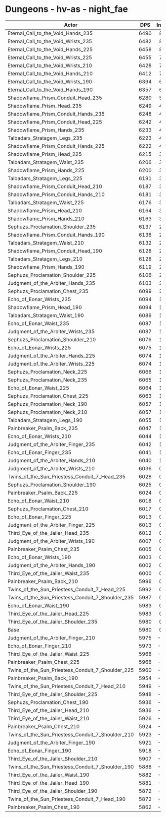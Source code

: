 # Dungeons - hv-as - night_fae
| Actor | DPS | Increase |
|---|:---:|:---:|
|Eternal_Call_to_the_Void_Hands_235|6490|8.54%|
|Eternal_Call_to_the_Void_Wrists_235|6482|8.40%|
|Eternal_Call_to_the_Void_Hands_225|6458|8.00%|
|Eternal_Call_to_the_Void_Wrists_225|6455|7.95%|
|Eternal_Call_to_the_Void_Wrists_210|6428|7.50%|
|Eternal_Call_to_the_Void_Hands_210|6412|7.23%|
|Eternal_Call_to_the_Void_Wrists_190|6394|6.93%|
|Eternal_Call_to_the_Void_Hands_190|6357|6.31%|
|Shadowflame_Prism_Conduit_Head_235|6280|5.03%|
|Shadowflame_Prism_Head_235|6249|4.51%|
|Shadowflame_Prism_Conduit_Hands_235|6248|4.49%|
|Shadowflame_Prism_Conduit_Head_225|6242|4.39%|
|Shadowflame_Prism_Hands_235|6233|4.24%|
|Talbadars_Stratagem_Legs_235|6223|4.07%|
|Shadowflame_Prism_Conduit_Hands_225|6222|4.06%|
|Shadowflame_Prism_Head_225|6215|3.94%|
|Talbadars_Stratagem_Waist_235|6206|3.79%|
|Shadowflame_Prism_Hands_225|6200|3.69%|
|Talbadars_Stratagem_Legs_225|6191|3.54%|
|Shadowflame_Prism_Conduit_Head_210|6187|3.47%|
|Shadowflame_Prism_Conduit_Hands_210|6181|3.37%|
|Talbadars_Stratagem_Waist_225|6176|3.29%|
|Shadowflame_Prism_Head_210|6164|3.09%|
|Shadowflame_Prism_Hands_210|6163|3.07%|
|Sephuzs_Proclamation_Shoulder_235|6137|2.63%|
|Shadowflame_Prism_Conduit_Hands_190|6136|2.62%|
|Talbadars_Stratagem_Waist_210|6132|2.55%|
|Shadowflame_Prism_Conduit_Head_190|6128|2.48%|
|Talbadars_Stratagem_Legs_210|6128|2.48%|
|Shadowflame_Prism_Hands_190|6119|2.33%|
|Sephuzs_Proclamation_Shoulder_225|6106|2.12%|
|Judgment_of_the_Arbiter_Hands_235|6103|2.07%|
|Sephuzs_Proclamation_Chest_235|6099|2.00%|
|Echo_of_Eonar_Wrists_235|6094|1.91%|
|Shadowflame_Prism_Head_190|6094|1.91%|
|Talbadars_Stratagem_Waist_190|6089|1.83%|
|Echo_of_Eonar_Waist_235|6087|1.80%|
|Judgment_of_the_Arbiter_Wrists_235|6087|1.80%|
|Sephuzs_Proclamation_Shoulder_210|6076|1.61%|
|Echo_of_Eonar_Wrists_225|6075|1.60%|
|Judgment_of_the_Arbiter_Hands_225|6074|1.58%|
|Judgment_of_the_Arbiter_Wrists_225|6074|1.58%|
|Sephuzs_Proclamation_Neck_225|6066|1.45%|
|Sephuzs_Proclamation_Neck_235|6065|1.43%|
|Echo_of_Eonar_Waist_225|6064|1.41%|
|Sephuzs_Proclamation_Chest_225|6063|1.40%|
|Sephuzs_Proclamation_Neck_190|6057|1.30%|
|Sephuzs_Proclamation_Neck_210|6057|1.30%|
|Talbadars_Stratagem_Legs_190|6055|1.26%|
|Painbreaker_Psalm_Back_235|6047|1.13%|
|Echo_of_Eonar_Wrists_210|6044|1.08%|
|Judgment_of_the_Arbiter_Finger_235|6042|1.05%|
|Echo_of_Eonar_Finger_235|6041|1.03%|
|Judgment_of_the_Arbiter_Hands_210|6040|1.01%|
|Judgment_of_the_Arbiter_Wrists_210|6036|0.94%|
|Twins_of_the_Sun_Priestess_Conduit_7_Head_235|6028|0.81%|
|Sephuzs_Proclamation_Shoulder_190|6025|0.76%|
|Painbreaker_Psalm_Back_225|6024|0.74%|
|Echo_of_Eonar_Waist_210|6018|0.64%|
|Sephuzs_Proclamation_Chest_210|6017|0.63%|
|Echo_of_Eonar_Finger_225|6013|0.56%|
|Judgment_of_the_Arbiter_Finger_225|6013|0.56%|
|Third_Eye_of_the_Jailer_Head_235|6012|0.54%|
|Judgment_of_the_Arbiter_Wrists_190|6007|0.46%|
|Painbreaker_Psalm_Chest_235|6005|0.43%|
|Echo_of_Eonar_Wrists_190|6003|0.39%|
|Judgment_of_the_Arbiter_Hands_190|6002|0.38%|
|Third_Eye_of_the_Jailer_Waist_235|6000|0.34%|
|Painbreaker_Psalm_Back_210|5996|0.28%|
|Twins_of_the_Sun_Priestess_Conduit_7_Head_225|5992|0.21%|
|Twins_of_the_Sun_Priestess_Conduit_7_Shoulder_235|5987|0.13%|
|Echo_of_Eonar_Waist_190|5983|0.06%|
|Third_Eye_of_the_Jailer_Head_225|5983|0.06%|
|Third_Eye_of_the_Jailer_Shoulder_235|5980|0.01%|
|Base|5980|0.00%|
|Judgment_of_the_Arbiter_Finger_210|5975|-0.08%|
|Echo_of_Eonar_Finger_210|5973|-0.11%|
|Third_Eye_of_the_Jailer_Waist_225|5966|-0.23%|
|Painbreaker_Psalm_Chest_225|5966|-0.23%|
|Twins_of_the_Sun_Priestess_Conduit_7_Shoulder_225|5960|-0.33%|
|Painbreaker_Psalm_Back_190|5954|-0.43%|
|Twins_of_the_Sun_Priestess_Conduit_7_Head_210|5949|-0.51%|
|Third_Eye_of_the_Jailer_Shoulder_225|5948|-0.53%|
|Sephuzs_Proclamation_Chest_190|5936|-0.73%|
|Third_Eye_of_the_Jailer_Head_210|5936|-0.73%|
|Third_Eye_of_the_Jailer_Waist_210|5926|-0.89%|
|Painbreaker_Psalm_Chest_210|5924|-0.93%|
|Twins_of_the_Sun_Priestess_Conduit_7_Shoulder_210|5923|-0.94%|
|Judgment_of_the_Arbiter_Finger_190|5921|-0.98%|
|Echo_of_Eonar_Finger_190|5918|-1.03%|
|Third_Eye_of_the_Jailer_Shoulder_210|5907|-1.21%|
|Twins_of_the_Sun_Priestess_Conduit_7_Shoulder_190|5888|-1.53%|
|Third_Eye_of_the_Jailer_Waist_190|5882|-1.63%|
|Third_Eye_of_the_Jailer_Head_190|5881|-1.65%|
|Third_Eye_of_the_Jailer_Shoulder_190|5872|-1.80%|
|Twins_of_the_Sun_Priestess_Conduit_7_Head_190|5872|-1.80%|
|Painbreaker_Psalm_Chest_190|5862|-1.97%|
